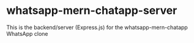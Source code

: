 # whatsapp-mern-chatapp-server
This is the backend/server (Express.js) for the whatsapp-mern-chatapp WhatsApp clone
